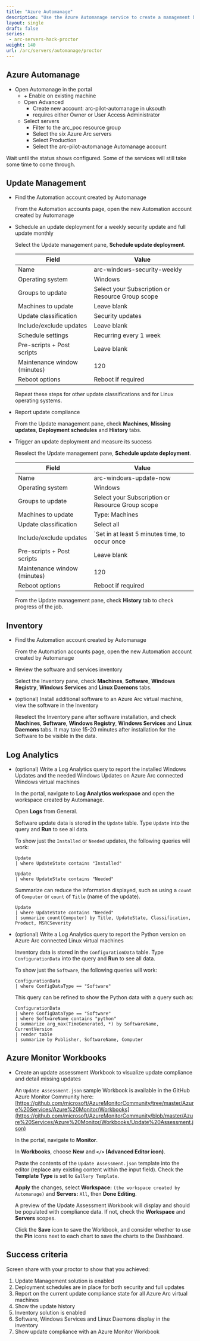 ```yaml
---
title: "Azure Automanage"
description: "Use the Azure Automanage service to create a management baseline for the connected machines, enabling update management and inventory. Or use the services individually."
layout: single
draft: false
series:
 - arc-servers-hack-proctor
weight: 140
url: /arc/servers/automanage/proctor
---
```


## Azure Automanage

* Open Automanage in the portal
  * \+ Enable on existing machine
  * Open Advanced
    * Create new account: arc-pilot-automanage in uksouth
    * requires either Owner or User Access Administrator
  * Select servers
    * Filter to the arc_poc resource group
    * Select the six Azure Arc servers
    * Select Production
    * Select the arc-pilot-automanage Automanage account

Wait until the status shows configured. Some of the services will still take some time to come through.

## Update Management

* Find the Automation account created by Automanage

  From the Automation accounts page, open the new Automation account created by Automanage

* Schedule an update deployment for a weekly security update and full update monthly

  Select the Update management pane, **Schedule update deployment**.

  | Field | Value |
  |---|---|
  | Name | arc-windows-security-weekly |
  | Operating system | Windows |
  | Groups to update | Select your Subscription or Resource Group scope |
  | Machines to update | Leave blank |
  | Update classification | Security updates |
  | Include/exclude updates | Leave blank |
  | Schedule settings | Recurring every 1 week |
  | Pre-scripts + Post scripts | Leave blank |
  | Maintenance window (minutes) | 120 |
  | Reboot options | Reboot if required |

  Repeat these steps for other update classifications and for Linux operating systems.

* Report update compliance

  From the Update management pane, check **Machines**, **Missing updates**, **Deployment schedules** and **History** tabs.

* Trigger an update deployment and measure its success

  Reselect the Update management pane, **Schedule update deployment**.

  | Field | Value |
  |---|---|
  | Name | arc-windows-update-now |
  | Operating system | Windows |
  | Groups to update | Select your Subscription or Resource Group scope |
  | Machines to update | Type: Machines |
  | Update classification | Select all |
  | Include/exclude updates | `Set in at least 5 minutes time, to occur once |
  | Pre-scripts + Post scripts | Leave blank |
  | Maintenance window (minutes) | 120 |
  | Reboot options | Reboot if required |

  From the Update management pane, check **History** tab to check progress of the job.

## Inventory

* Find the Automation account created by Automanage

  From the Automation accounts page, open the new Automation account created by Automanage

* Review the software and services inventory

  Select the Inventory pane, check **Machines**, **Software**, **Windows Registry**, **Windows Services** and **Linux Daemons** tabs.

* (optional) Install additional software to an Azure Arc virtual machine, view the software in the Inventory

  Reselect the Inventory pane after software installation, and check **Machines**, **Software**, **Windows Registry**, **Windows Services** and **Linux Daemons** tabs. It may take 15-20 minutes after installation for the Software to be visible in the data.

## Log Analytics

* (optional) Write a Log Analytics query to report the installed Windows Updates and the needed Windows Updates on Azure Arc connected Windows virtual machines

  In the portal, navigate to **Log Analytics workspace** and open the workspace created by Automanage.

  Open **Logs** from General.

  Software update data is stored in the `Update` table. Type `Update` into the query and **Run** to see all data.

  To show just the `Installed` or `Needed` updates, the following queries will work:

  ```Kusto
  Update
  | where UpdateState contains "Installed"
  ```

    ```Kusto
  Update
  | where UpdateState contains "Needed"
  ```

  Summarize can reduce the information displayed, such as using a `count` of `Computer` or `count` of `Title` (name of the update).

    ```Kusto
    Update
  | where UpdateState contains "Needed"
  | summarize count(Computer) by Title, UpdateState, Classification, Product, MSRCSeverity
    ```

* (optional) Write a Log Analytics query to report the Python version on Azure Arc connected Linux virtual machines


  Inventory data is stored in the `ConfigurationData` table. Type `ConfigurationData` into the query and **Run** to see all data.

  To show just the `Software`, the following queries will work:

  ```Kusto
  ConfigurationData
  | where ConfigDataType == "Software"
  ```

  This query can be refined to show the Python data with a query such as:

  ```kusto
  ConfigurationData
  | where ConfigDataType == "Software"
  | where SoftwareName contains "python"
  | summarize arg_max(TimeGenerated, *) by SoftwareName, CurrentVersion
  | render table
  | summarize by Publisher, SoftwareName, Computer
  ```

## Azure Monitor Workbooks

* Create an update assessment Workbook to visualize update compliance and detail missing updates

  An `Update Assessment.json` sample Workbook is available in the GitHub Azure Monitor Community here: [https://github.com/microsoft/AzureMonitorCommunity/tree/master/Azure%20Services/Azure%20Monitor/Workbooks](https://github.com/microsoft/AzureMonitorCommunity/blob/master/Azure%20Services/Azure%20Monitor/Workbooks/Update%20Assessment.json)

  In the portal, navigate to **Monitor**.

  In **Workbooks**, choose **New** and **`</>` (Advanced Editor icon)**.

  Paste the contents of the `Update Assessment.json` template into the editor (replace any existing content within the input field). Check the **Template Type** is set to `Gallery Template`.

  **Apply** the changes, select **Workspace:** `(the workspace created by Automanage)` and **Servers:** `All`, then **Done Editing**.

  A preview of the Update Assessment Workbook will display and should be populated with compliance data. If not, check the **Workspace** and **Servers** scopes.

  Click the **Save** icon to save the Workbook, and consider whether to use the **Pin** icons next to each chart to save the charts to the Dashboard.

## Success criteria

Screen share with your proctor to show that you achieved:

1. Update Management solution is enabled
1. Deployment schedules are in place for both security and full updates
1. Report on the current update compliance state for all Azure Arc virtual machines
1. Show the update history
1. Inventory solution is enabled
1. Software, Windows Services and Linux Daemons display in the inventory
1. Show update compliance with an Azure Monitor Workbook